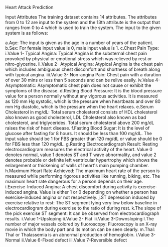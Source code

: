 Heart Attack Prediction

Input Attributes
The training dataset contains 14 attributes. The attributes from 0 to 12 are input to the system and the 13th attribute is the output that ranges from 0 to 4 which is used to train the system. The input to the given system is as follows:

a.Age: The input is given as the age in a number of years of the patient.
b.Sex: For female input value is 0, male input value is 1.
c.Chest Pain Type: 
  i.Value 1- Typical Angina: Typical Angina is the substernal chest pain provoked by physical or emotional stress which was relieved by   rest or nitro-glycerine.
  ii.Value 2- Atypical Angina: Atypical Angina is the chest pain which includes ambiguous chest discomfort and shortness of breath along    with typical angina.
  iii.Value 3- Non-angina Pain: Chest pain with a duration of over 30 mins or less than 5 seconds and can be relive easily.
  iv.Value 4- Asymptomatic: Asymptomatic chest pain does not cause or exhibit the symptoms of the disease.
d.Resting Blood Pressure: It is the blood pressure value for a person normally without any vigorous activities. It is measured as 120 mm Hg systolic, which is the pressure when heartbeats and over 80 mm Hg diastolic, which is the pressure when the heart relaxes.
e.Serum Cholesterol in mg/dL: Total serum cholesterol consists of HDL cholesterol also known as good cholesterol, LDL Cholesterol also known as bad cholesterol, and triglycerides. Total serum cholesterol above 200 mg/dL raises the risk of heart disease.
f.Fasting Blood Sugar: It is the level of glucose after fasting for 8 hours. It should be less than 100 mg/dL. The input value should be 1 for FBS greater than 120 mg/dL or value should be 0 for FBS less than 120 mg/dL.
g.Resting Electrocardiograph Result:  Resting electrocardiogram measures the electrical activity of the heart. Value 0 denotes normal, value 1 denotes ST and T wave abnormality, and value 2 denotes probable or definite left ventricular hypertrophy which shows the enlargement or thickening of walls of heart's main pumping chamber.
h.Maximum Heart Rate Achieved: The maximum heart rate of the person is measured while performing rigorous activities like running, biking, etc. The maximum heart rate dangerous for a person depends on their age.
i.Exercise-Induced Angina: A chest discomfort during activity is exercise-induced angina. Value is either 1 or 0 depending on whether a person has exercise-induced angina or not respectively.
j.ST depression induced by exercise relative to rest:  The ST segment lying very low below baseline in electrocardiogram during exercise to the ratio of during rest.
k.The slope of the pick exercise ST segment: It can be observed from electrocardiograph results. 
  i.Value 1-Upsloping
  ii.Value 2- Flat
  iii.Value 3-Downsloping 
l.The number of major vessels colored by fluoroscopy: Fluoroscopy is an X-ray movie in which the body part and its motion can be seen clearly.
m.Thal: Thal or Thalassemia is an abnormal production of hemoglobin. 
  i.Value 3-Normal 
  ii.Value 6-Fixed defect
  iii.Value 7-Reversible defect
